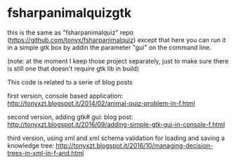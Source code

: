 # fsharpanimalquizgtk

this is the same as "fsharpanimalquiz" repo (https://github.com/tonyx/fsharpanimalquiz)
except that here you can run it in a simple gtk box by addin the parameter "gui" on the command line.

(note: at the moment I keep those project separately, just to make sure there is still one that doesn't require gtk lib in build)

This code is related to a serie of blog posts

first version, console based application: http://tonyxzt.blogspot.it/2014/02/animal-quiz-problem-in-f.html

second version, adding gtk# gui: blog post: http://tonyxzt.blogspot.it/2016/09/adding-simple-gtk-gui-in-console-f.html

third version, using xml and xml schema validation for loading and saving a knowledge tree: http://tonyxzt.blogspot.it/2016/10/managing-decision-trees-in-xml-in-f-and.html

